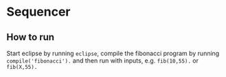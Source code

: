 # Sequencer

## How to run
Start eclipse by running `eclipse`, compile the fibonacci program by running `compile('fibonacci').` and then run with inputs, e.g. `fib(10,55).` or `fib(X,55).`
